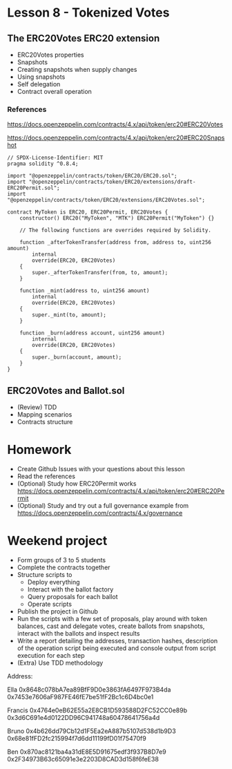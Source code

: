 # Lesson 8 - Tokenized Votes

## The ERC20Votes ERC20 extension

- ERC20Votes properties
- Snapshots
- Creating snapshots when supply changes
- Using snapshots
- Self delegation
- Contract overall operation

### References

https://docs.openzeppelin.com/contracts/4.x/api/token/erc20#ERC20Votes

https://docs.openzeppelin.com/contracts/4.x/api/token/erc20#ERC20Snapshot

<pre><code>// SPDX-License-Identifier: MIT
pragma solidity ^0.8.4;

import "@openzeppelin/contracts/token/ERC20/ERC20.sol";
import "@openzeppelin/contracts/token/ERC20/extensions/draft-ERC20Permit.sol";
import "@openzeppelin/contracts/token/ERC20/extensions/ERC20Votes.sol";

contract MyToken is ERC20, ERC20Permit, ERC20Votes {
    constructor() ERC20("MyToken", "MTK") ERC20Permit("MyToken") {}

    // The following functions are overrides required by Solidity.

    function _afterTokenTransfer(address from, address to, uint256 amount)
        internal
        override(ERC20, ERC20Votes)
    {
        super._afterTokenTransfer(from, to, amount);
    }

    function _mint(address to, uint256 amount)
        internal
        override(ERC20, ERC20Votes)
    {
        super._mint(to, amount);
    }

    function _burn(address account, uint256 amount)
        internal
        override(ERC20, ERC20Votes)
    {
        super._burn(account, amount);
    }
}</code></pre>

## ERC20Votes and Ballot.sol

- (Review) TDD
- Mapping scenarios
- Contracts structure

# Homework

- Create Github Issues with your questions about this lesson
- Read the references
- (Optional) Study how ERC20Permit works https://docs.openzeppelin.com/contracts/4.x/api/token/erc20#ERC20Permit
- (Optional) Study and try out a full governance example from https://docs.openzeppelin.com/contracts/4.x/governance

# Weekend project

- Form groups of 3 to 5 students
- Complete the contracts together
- Structure scripts to
  - Deploy everything
  - Interact with the ballot factory
  - Query proposals for each ballot
  - Operate scripts
- Publish the project in Github
- Run the scripts with a few set of proposals, play around with token balances, cast and delegate votes, create ballots from snapshots, interact with the ballots and inspect results
- Write a report detailing the addresses, transaction hashes, description of the operation script being executed and console output from script execution for each step
- (Extra) Use TDD methodology

Address:

Ella
0x8648c078bA7ea89BfF9D0e3863fA6497F973B4da
0x7453e7606aF987FE46fE7be51fF2Bc1c6D4bc0e1

Francis
0x4764e0eB62E55a2E8CB1D593588D2FC52CC0e89b
0x3d6C691e4d0122DD96C941748a60478641756a4d

Bruno
0x4b626dd79Cb12d1F5Ea2eA887b5107d538d1b9D3
0x68e81fFD2fc215994f7d6dd11199fD01f75470f9

Ben
0x870ac8121ba4a31dE8E5D91675edf3f937B8D7e9
0x2F34973B63c65091e3e2203D8CAD3d158f6feE38

